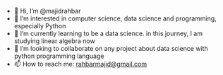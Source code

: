 - 👋 Hi, I’m @majidrahbar
- 👀 I’m interested in computer science, data science and programming, especially Python
- 🌱 I’m currently learning to be a data science. in this journey, I am studying linear algebra now
- 💞️ I’m looking to collaborate on any project about data science with python programming language
- 📫 How to reach me: rahbarmajid@gmail.com

<!---
majidrahbar/majidrahbar is a ✨ special ✨ repository because its `README.md` (this file) appears on your GitHub profile.
You can click the Preview link to take a look at your changes.
--->
